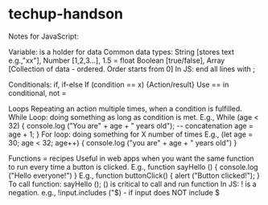 # techup-handson

Notes for JavaScript: 

Variable: is a holder for data 
Common data types: 
    String [stores text e.g.,"xx"], 
    Number [1,2,3...],
        1.5 = float 
    Boolean [true/false], 
    Array [Collection of data - ordered. Order starts from 0]
    In JS: end all lines with ;


Conditionals: if, if-else
    If (condition == x) {Action/result}
    Use == in conditional, not =

Loops
    Repeating an action multiple times, when a condition is fulfilled. 
    While Loop: doing something as long as condition is met.
        E.g., While (age < 32) {
            console.log ("You are" + age + " years old"); -- concatenation
            age = age + 1;
        }
    For loop: doing something for X number of times
        E.g., (let age = 30; age < 32; age++) {
            console.log ("you are" + age + " years old")
        }

Functions = recipes
    Useful in web apps when you want the same function to run every time a button is clicked.
    E.g., function sayHello () {
        console.log ("Hello everyone!")
    }
    E.g., function buttonClick() {
        alert ("Button clicked!");
    }
    To call function: sayHello (); () is critical to call and run function
    In JS: ! is a negation. e.g., !input.includes ("$) - if input does NOT include $
   
